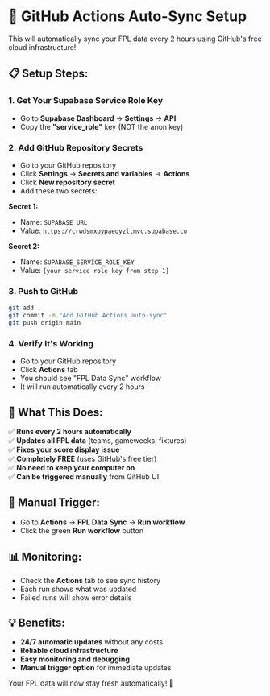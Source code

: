 # 🚀 GitHub Actions Auto-Sync Setup

This will automatically sync your FPL data every 2 hours using GitHub's free cloud infrastructure!

## 📋 Setup Steps:

### 1. Get Your Supabase Service Role Key
- Go to **Supabase Dashboard** → **Settings** → **API**
- Copy the **"service_role"** key (NOT the anon key)

### 2. Add GitHub Repository Secrets
- Go to your GitHub repository
- Click **Settings** → **Secrets and variables** → **Actions**
- Click **New repository secret**
- Add these two secrets:

**Secret 1:**
- Name: `SUPABASE_URL`
- Value: `https://crwdsmxpypaeoyzltmvc.supabase.co`

**Secret 2:**
- Name: `SUPABASE_SERVICE_ROLE_KEY`
- Value: `[your service role key from step 1]`

### 3. Push to GitHub
```bash
git add .
git commit -m "Add GitHub Actions auto-sync"
git push origin main
```

### 4. Verify It's Working
- Go to your GitHub repository
- Click **Actions** tab
- You should see "FPL Data Sync" workflow
- It will run automatically every 2 hours

## 🎯 What This Does:

✅ **Runs every 2 hours automatically**  
✅ **Updates all FPL data** (teams, gameweeks, fixtures)  
✅ **Fixes your score display issue**  
✅ **Completely FREE** (uses GitHub's free tier)  
✅ **No need to keep your computer on**  
✅ **Can be triggered manually** from GitHub UI  

## 🔧 Manual Trigger:
- Go to **Actions** → **FPL Data Sync** → **Run workflow**
- Click the green **Run workflow** button

## 📊 Monitoring:
- Check the **Actions** tab to see sync history
- Each run shows what was updated
- Failed runs will show error details

## 💡 Benefits:
- **24/7 automatic updates** without any costs
- **Reliable cloud infrastructure** 
- **Easy monitoring and debugging**
- **Manual trigger option** for immediate updates

Your FPL data will now stay fresh automatically! 🎉
